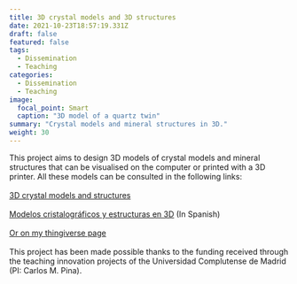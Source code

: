 ```yaml
---
title: 3D crystal models and 3D structures
date: 2021-10-23T18:57:19.331Z
draft: false
featured: false
tags:
  - Dissemination
  - Teaching
categories:
  - Dissemination
  - Teaching
image:
  focal_point: Smart
  caption: "3D model of a quartz twin"
summary: "Crystal models and mineral structures in 3D."
weight: 30
---
```


This project aims to design 3D models of crystal models and mineral structures that can be visualised on the computer or printed with a 3D printer. All these models can be consulted in the following links:
\
\
[3D crystal models and structures](https://crystalmodels3d.wordpress.com/)
\
\
[Modelos cristalográficos y estructuras en 3D](https://tarugos3d.home.blog/) (In Spanish)
\
\
[Or on my thingiverse page](https://www.thingiverse.com/cpimentel/designs)
\
\
This project has been made possible thanks to the funding received through the teaching innovation projects of the Universidad Complutense de Madrid (PI: Carlos M. Pina).
